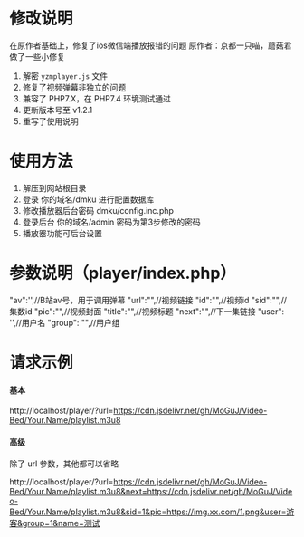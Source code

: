 # 修改说明
在原作者基础上，修复了ios微信端播放报错的问题
原作者：京都一只喵，蘑菇君做了一些小修复
1. 解密 `yzmplayer.js` 文件
2. 修复了视频弹幕非独立的问题
3. 兼容了 PHP7.X，在 PHP7.4 环境测试通过
4. 更新版本号至 v1.2.1
5. 重写了使用说明

# 使用方法
1. 解压到网站根目录
2. 登录  你的域名/dmku 进行配置数据库  
3. 修改播放器后台密码  dmku/config.inc.php
4. 登录后台 你的域名/admin  密码为第3步修改的密码
5. 播放器功能可后台设置

# 参数说明（player/index.php）
"av":'<?php echo($_GET['av']);?>',//B站av号，用于调用弹幕
"url":"<?php echo($_GET['url']);?>",//视频链接
"id":"<?php echo($_GET['url']);?>",//视频id
"sid":"<?php echo($_GET['sid']);?>",//集数id
"pic":"<?php echo($_GET['pic']);?>",//视频封面
"title":"<?php echo($_GET['name']);?>",//视频标题
"next":"<?php echo($_GET['next']);?>",//下一集链接
"user": '<?php echo($_GET['user']);?>',//用户名
"group": "<?php echo($_GET['group']);?>",//用户组

# 请求示例
#### 基本
http://localhost/player/?url=https://cdn.jsdelivr.net/gh/MoGuJ/Video-Bed/Your.Name/playlist.m3u8

#### 高级
除了 url 参数，其他都可以省略

http://localhost/player/?url=https://cdn.jsdelivr.net/gh/MoGuJ/Video-Bed/Your.Name/playlist.m3u8&next=https://cdn.jsdelivr.net/gh/MoGuJ/Video-Bed/Your.Name/playlist.m3u8&sid=1&pic=https://img.xx.com/1.png&user=游客&group=1&name=测试